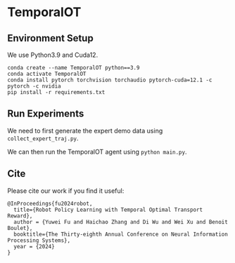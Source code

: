 # TemporalOT

## Environment Setup

We use Python3.9 and Cuda12.

```shell
conda create --name TemporalOT python==3.9
conda activate TemporalOT
conda install pytorch torchvision torchaudio pytorch-cuda=12.1 -c pytorch -c nvidia
pip install -r requirements.txt
```

## Run Experiments

We need to first generate the expert demo data using `collect_expert_traj.py`.

We can then run the TemporalOT agent using `python main.py`.

## Cite

Please cite our work if you find it useful:

```
@InProceedings{fu2024robot,
  title={Robot Policy Learning with Temporal Optimal Transport Reward},
  author = {Yuwei Fu and Haichao Zhang and Di Wu and Wei Xu and Benoit Boulet},
  booktitle={The Thirty-eighth Annual Conference on Neural Information Processing Systems},
  year = {2024}
}
```